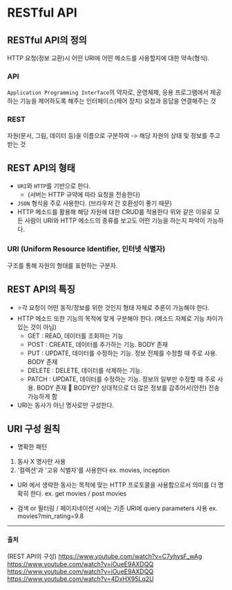 # RESTful API

## RESTful API의 정의
HTTP 요청(정보 교환)시 어떤 URI에 어떤 메소드를 사용할지에 대한 약속(형식).
### API 
`Application Programming Interface`의 약자로,
운영체제, 응용 프로그램에서 제공하는 기능을 제어하도록 해주는 인터페이스(제어 장치)
요청과 응답을 연결해주는 것
### REST
자원(문서, 그림, 데이터 등)을 이름으로 구분하여 -> 해당 자원의 상태 및 정보를 주고받는 것

## REST API의 형태
- `URI`와 `HTTP`를 기반으로 한다.
    - (서버는 HTTP 규약에 따라 요청을 전송한다)
- `JSON` 형식을 주로 사용한다. (브라우저 간 호환성이 좋기 때문)
- HTTP 메소드를 활용해 해당 자원에 대한 CRUD를 적용한다
위와 같은 이유로 모든 사람이 URI와 HTTP 메소드의 종류를 보고도 어떤 기능을 하는지 파악이 가능하다.
### URI (Uniform Resource Identifier, 인터넷 식별자)
구조를 통해 자원의 형태를 표현하는 구분자.

## REST API의 특징
- ⭐각 요청이 어떤 동작/정보를 위한 것인지 형태 자체로 추론이 가능해야 한다.
- HTTP 메소드 또한 기능의 목적에 맞게 구분해야 한다. (메소드 자체로 기능 차이가 있는 것이 아님)
    - GET : READ, 데이터를 조회하는 기능
    - POST : CREATE, 데이터를 추가하는 기능. BODY 존재
    - PUT : UPDATE, 데이터를 수정하는 기능. 정보 전체를 수정할 때 주로 사용. BODY 존재
    - DELETE : DELETE, 데이터를 삭제하는 기능.
    - PATCH : UPDATE, 데이터를 수정하는 기능. 정보의 일부만 수정할 때 주로 사용. BODY 존재
    👀 BODY란? 상대적으로 더 많은 정보를 감추어서(안전) 전송 가능하게 함
- URI는 동사가 아닌 명사로만 구성한다.

## URI 구성 원칙
- 명확한 패턴
1) 동사 X 명사만 사용
2) '컬렉션'과 '고유 식별자'를 사용한다
ex. movies, inception

- URI 에서 생략한 동사는 목적에 맞는 HTTP 프로토콜을 사용함으로서 의미를 더 명확히 한다.
ex. get movies / post movies

- 검색 or 필터링 / 페이지네이션 시에는 기존 URI에 query parameters 사용
ex. movies?min_rating=9.8

----
#### 출처
(REST API의 구성)
https://www.youtube.com/watch?v=C7yhysF_wAg
https://www.youtube.com/watch?v=iOueE9AXDQQ
https://www.youtube.com/watch?v=iOueE9AXDQQ
https://www.youtube.com/watch?v=4DxHX95Lq2U
